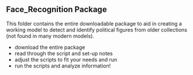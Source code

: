 ## Face_Recognition Package

This folder contains the entire downloadable package to aid in creating a working model to detect and identify political figures from older collections (not found in many modern models). 

* download the entire package 
* read through the script and set-up notes
* adjust the scripts to fit your needs and run
* run the scripts and analyze information!
